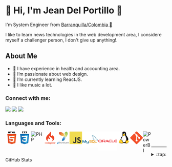 
👋 Hi, I'm Jean Del Portillo 👋
======

I'm System Engineer from [Barranquilla/Colombia 📍](https://goo.gl/maps/ZmpPjLekG8c7JU27A)

I like to learn news technologies in the web development area, I considere myself a challenger person, I don't give up anything!.

## About Me

- 📝 I have experience in health and accounting area. 
- 🔑 I’m passionate about web design.
- 🌱 I’m currently learning ReactJS.
- 🎵 I like music a lot.

### Connect with me:

[<img src="https://img.shields.io/badge/website-%233867D6.svg?&style=for-the-badge&logoColor=white&logo=data:image/png;base64,iVBORw0KGgoAAAANSUhEUgAAABgAAAAYCAYAAADgdz34AAAAGXRFWHRTb2Z0d2FyZQBBZG9iZSBJbWFnZVJlYWR5ccllPAAAAOpJREFUeNpiYBjW4P///wpA3A/E5/9jgvNQOQVyDe//TzzoJ8VgATQXv0di34dibHIgPQLEWIBs+HwgTkDiO0AxDARA1RBnCVqwJEDF1sM0Y3HEeig/gWBwQSMU7nKk4EKxEN1AJDFknyhQGqlERzoTkh0OVEzhDth8AAMFSJEJ8/Z+LOr3Q+UakMQC0IOOBRbWSHovMDIyHoCK+5Po8g/oAky0Lg3AFgBdjGwzsm8+kmieALEZjFJwHlsQHaBiyBwgKqOhpa5+pNTVj6X4OI83o9G8qMBRkpJc2A18cU3zCoduVeaQAQABBgBb2mB8ePpZSAAAAABJRU5ErkJggg==">](https://jeancarlosdpa01.wixsite.com/misitio)
[<img src="https://img.shields.io/badge/linkedin-%230077B5.svg?&style=for-the-badge&logo=linkedin&logoColor=white"/>](https://www.linkedin.com/in/jean-dp/)
[<img src="https://img.shields.io/badge/instagram-%23833AB4.svg?&style=for-the-badge&logo=instagram&logoColor=white"/>](https://www.instagram.com/jeandp.97/)


### Languages and Tools:

<img align="left" alt="HTML5" width="40px" src="https://raw.githubusercontent.com/devicons/devicon/master/icons/html5/html5-original-wordmark.svg" />
<img align="left" alt="CSS3" width="40px" src="https://raw.githubusercontent.com/devicons/devicon/master/icons/css3/css3-original-wordmark.svg" />
<img align="left" alt="PHP" width="40px" src="https://www.php.net/images/logos/new-php-logo.svg" />
<img align="left" alt="Codeigniter" width="40px" src="https://raw.githubusercontent.com/devicons/devicon/master/icons/codeigniter/codeigniter-plain-wordmark.svg" />
<img align="left" alt="Yii2" width="40px" src="https://raw.githubusercontent.com/devicons/devicon/master/icons/yii/yii-original-wordmark.svg" />
<img align="left" alt="JavaScript" width="40px" src="https://raw.githubusercontent.com/devicons/devicon/master/icons/javascript/javascript-original.svg" />
<img align="left" alt="MySQL" width="50px" src="https://raw.githubusercontent.com/devicons/devicon/master/icons/mysql/mysql-original-wordmark.svg" />
<img align="left" alt="Oracle" width="60px" src="https://raw.githubusercontent.com/devicons/devicon/master/icons/oracle/oracle-original.svg" />
<img align="left" alt="Linux" width="40px" src="https://raw.githubusercontent.com/devicons/devicon/master/icons/linux/linux-original.svg">
<img align="left" alt="Git" width="40px" src="https://raw.githubusercontent.com/devicons/devicon/master/icons/git/git-original.svg" />
<img align="left" alt="PowerBI" width="26px" src="https://raw.githubusercontent.com/microsoft/PowerBI-Icons/main/SVG/PowerBI.svg" />

<br />
<br />

---

<details>
  <summary>:zap: GitHub Stats</summary>

  <img alt="jeanca9711 GitHub Stats" src="https://jf-gh-stats.vercel.app/api?username=jeanca9711&show_icons=true&count_private=true&title_color=3867D6&icon_color=3867D6" align="top"/>

  <img alt="GitHub Top Languages" src="https://jf-gh-stats.vercel.app/api/top-langs/?username=jeanca9711&layout=compact&hide=java&title_color=3867D6&icon_color=3867D6" align="top"/>

</details>

<!---
jeanca9711/jeanca9711 is a ✨ special ✨ repository because its `README.md` (this file) appears on your GitHub profile.
You can click the Preview link to take a look at your changes.
--->
